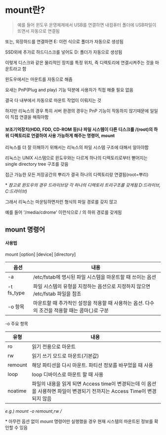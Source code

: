 # mount란?
>예를 들어 윈도우 운영체제에서 USB를 연결하면 내컴퓨터 폴더에 USB파일이 뜨면서 자동으로 연결됨
>
 또는, 외장하드를 연결하면 E: 이런 식으로 폴더가 자동으로 생성됨
>
 SSD외에 추가로 하드디스크를 넣어도 D: 폴더가 자동으로 생성됨
>
 이렇게 디스크와 같은 물리적인 장치를 특정 위치, 즉 디렉토리에 연결시켜주는 것을 마운트라고 함
>
 윈도우에서는 마운트를 자동으로 해줌
>
 요새는 PnP(Plug and play) 기능 덕분에 사용자가 직접 해줄 필요 없음
>
 결국 다 내부에서 자동으로 마운트 작업이 이뤄지는 것
>
 하지만 리눅스의 경우 특히 서버 환경의 경우는 PnP 기능이 작동하지 않기때문에  일일이 직접 연결을 해줘야함




#### 보조기억장치(HDD, FDD, CD-ROM 등)나 파일 시스템이 다른 디스크를 /(root)의 하위 디렉토리로 연결하여 사용 가능하게 해주는 명령어, mount

리눅스를 더 잘 이해하기 위해서는 리눅스의 파일 시스템 구조에 대해서 알아야함 

리눅스는 UNIX 시스템으로 윈도우와는 다르게 하나의 디렉토리로부터 뻗어지는 single directory tree 구조를 갖음

접근 가능한 모든 저장공간의 뿌리가 결국 하나의 디렉토리랑 연결됨(root=뿌리)

\* *참고로 윈도우의 경우 드라이브당 각 하나의 디렉토리 트리구조를 갖게됨 D:드라이브, C:드라이브)*

그래서 리눅스는 마운팅하면저런 형식의 파일 경로를 갖지 않고 

예를 들어 '/media/cdrome' 이런식으로 / 의 하위 경로를 갖게됨

## mount 명령어

#### 사용법
mount \[option] \[device] \[directory]

|옵션|내용|
|---|---|
|-a|/etc/fstab에 명시된 파일 시스템을 마운트할 때 쓰이는 옵션|
|-t fs_type|파일 시스템의 유형을 지정하는 옵션으로 지정하지 않으면 /etc/fstab 파일을 참조|
|-o 항목|마운트할 때 추가적인 설정을 적용할 때 사용하는 옵션. 다수의 조건을 적용할 때는 콤마(,)로 구분|



 -o 주요 항목
 
|유형|내용|
|---|---|
|ro|읽기 전용으로 마운트|
|rw|읽기 쓰기 모드로 마운트(기본값)|
|remount|해당 파티션을 다시 마운트. 파티션 정보를 바꾸었을 때 사용|
|loop|loop 디바이스로 마운트 할 때 사용|
|noatime|파일의 내용을 읽게 되면 Access time이 변경되는데 이 옵션을 사용하면 파일이 변경되기 전까지는 Access Time이 변경 되지 않음|
*e.g.) mount -o remount,rw /*

\* 아무런 옵션 없이 mount 명령어만 실행했을 경우 현재 시스템의 마운트된 정보를 확인할 수 있음
 



